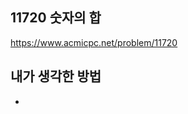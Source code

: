 ## 11720 숫자의 합

<https://www.acmicpc.net/problem/11720>

## 내가 생각한 방법

<!-- ![이미지](./img.png) -->

-
